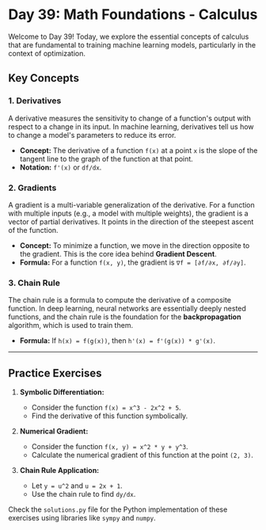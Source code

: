 # Day 39: Math Foundations - Calculus

Welcome to Day 39! Today, we explore the essential concepts of calculus that are fundamental to training machine learning models, particularly in the context of optimization.

## Key Concepts

### 1. Derivatives
A derivative measures the sensitivity to change of a function's output with respect to a change in its input. In machine learning, derivatives tell us how to change a model's parameters to reduce its error.

- **Concept:** The derivative of a function `f(x)` at a point `x` is the slope of the tangent line to the graph of the function at that point.
- **Notation:** `f'(x)` or `df/dx`.

### 2. Gradients
A gradient is a multi-variable generalization of the derivative. For a function with multiple inputs (e.g., a model with multiple weights), the gradient is a vector of partial derivatives. It points in the direction of the steepest ascent of the function.

- **Concept:** To minimize a function, we move in the direction opposite to the gradient. This is the core idea behind **Gradient Descent**.
- **Formula:** For a function `f(x, y)`, the gradient is `∇f = [∂f/∂x, ∂f/∂y]`.

### 3. Chain Rule
The chain rule is a formula to compute the derivative of a composite function. In deep learning, neural networks are essentially deeply nested functions, and the chain rule is the foundation for the **backpropagation** algorithm, which is used to train them.

- **Formula:** If `h(x) = f(g(x))`, then `h'(x) = f'(g(x)) * g'(x)`.

---

## Practice Exercises

1. **Symbolic Differentiation:**
   - Consider the function `f(x) = x^3 - 2x^2 + 5`.
   - Find the derivative of this function symbolically.

2. **Numerical Gradient:**
   - Consider the function `f(x, y) = x^2 * y + y^3`.
   - Calculate the numerical gradient of this function at the point `(2, 3)`.

3. **Chain Rule Application:**
   - Let `y = u^2` and `u = 2x + 1`.
   - Use the chain rule to find `dy/dx`.

Check the `solutions.py` file for the Python implementation of these exercises using libraries like `sympy` and `numpy`.